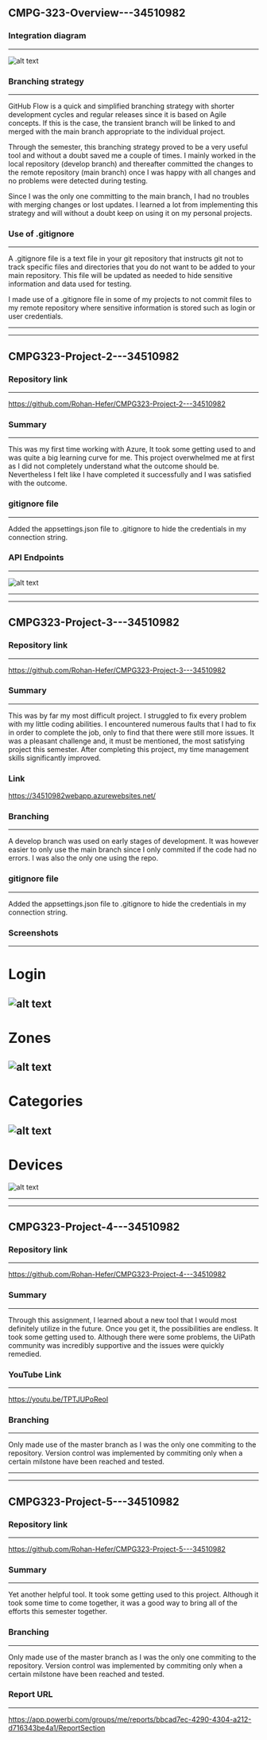 ## CMPG-323-Overview---34510982

### Integration diagram
---
![alt text](Integration_Diagram.png)

### Branching strategy
---
GitHub Flow is a quick and simplified branching strategy with shorter development cycles and regular releases since it is based on Agile concepts. If this is the case, the transient branch will be linked to and merged with the main branch appropriate to the individual project.

Through the semester, this branching strategy proved to be a very useful tool and without a doubt saved me a couple of times. I mainly worked in the local repository (develop branch) and thereafter committed the changes to the remote repository (main branch) once I was happy with all changes and no problems were detected during testing.

Since I was the only one committing to the main branch, I had no troubles with merging changes or lost updates. I learned a lot from implementing this strategy and will without a doubt keep on using it on my personal projects.

### Use of .gitignore
---
A .gitignore file is a text file in your git repository that instructs git not to track specific files and directories that you do not want to be added to your main repository. This file will be updated as needed to hide sensitive information and data used for testing.

I made use of a .gitignore file in some of my projects to not commit files to my remote repository where sensitive information is stored such as login or user credentials.

---
---

## CMPG323-Project-2---34510982

### Repository link
---
https://github.com/Rohan-Hefer/CMPG323-Project-2---34510982

### Summary
---
This was my first time working with Azure, It took some getting used to and was quite a big learning curve for me. This project overwhelmed me at first as I did not completely understand what the outcome should be. Nevertheless I felt like I have completed it successfully and I was satisfied with the outcome.

### gitignore file
---
Added the appsettings.json file to .gitignore to hide the credentials in my connection string.

### API Endpoints
---
![alt text](API.png)

---
---

## CMPG323-Project-3---34510982

### Repository link
---
https://github.com/Rohan-Hefer/CMPG323-Project-3---34510982

### Summary
---
This was by far my most difficult project. I struggled to fix every problem with my little coding abilities. I encountered numerous faults that I had to fix in order to complete the job, only to find that there were still more issues. It was a pleasant challenge and, it must be mentioned, the most satisfying project this semester. After completing this project, my time management skills significantly improved.

### Link
https://34510982webapp.azurewebsites.net/

### Branching
---
A develop branch was used on early stages of development. It was however easier to only use the main branch since I only commited if the code had no errors. I was also the only one using the repo.

### gitignore file
---
Added the appsettings.json file to .gitignore to hide the credentials in my connection string.

### Screenshots
---
# Login
![alt text](Login.png)
---
# Zones
![alt text](Zones.png)
---
# Categories
![alt text](Categories.png)
---
# Devices
![alt text](Devices.png)

---
---

## CMPG323-Project-4---34510982

### Repository link
---
https://github.com/Rohan-Hefer/CMPG323-Project-4---34510982

### Summary
---
Through this assignment, I learned about a new tool that I would most definitely utilize in the future. Once you get it, the possibilities are endless. It took some getting used to. Although there were some problems, the UiPath community was incredibly supportive and the issues were quickly remedied.

### YouTube Link
---
https://youtu.be/TPTJUPoReoI

### Branching
---
Only made use of the master branch as I was the only one commiting to the repository. Version control was implemented by commiting only when a certain milstone have been reached and tested.

---
---

## CMPG323-Project-5---34510982

### Repository link
---
https://github.com/Rohan-Hefer/CMPG323-Project-5---34510982

### Summary
---
Yet another helpful tool. It took some getting used to this project. Although it took some time to come together, it was a good way to bring all of the efforts this semester together.

### Branching
---
Only made use of the master branch as I was the only one commiting to the repository. Version control was implemented by commiting only when a certain milstone have been reached and tested.

### Report URL
---
https://app.powerbi.com/groups/me/reports/bbcad7ec-4290-4304-a212-d716343be4a1/ReportSection